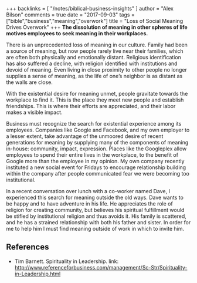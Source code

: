 +++
backlinks = [
  "/notes/biblical-business-insights"
]
author = "Alex Bilson"
comments = true
date = "2017-09-03"
tags = ["bible","business","meaning","overwork"]
title = "Loss of Social Meaning Drives Overwork"
+++
**The dissolution of meaning in other spheres of life motives employees to seek meaning in their workplaces.**

There is an unprecedented loss of meaning in our culture.  Family had been a source of meaning, but now people rarely live near their families, which are often both physically and emotionally distant.  Religious identification has also suffered a decline, with religion identified with institutions and devoid of meaning.  Even living in close proximity to other people no longer supplies a sense of meaning, as the life of one’s neighbor is as distant as the walls are close.

With the existential desire for meaning unmet, people gravitate towards the workplace to find it.  This is the place they meet new people and establish friendships.  This is where their efforts are appreciated, and their labor makes a visible impact.

Business must recognize the search for existential experience among its employees.  Companies like Google and Facebook, and my own employer to a lesser extent, take advantage of the unmoored desire of recent generations for meaning by supplying many of the components of meaning in-house: community, impact, expression.  Places like the Googleplex allow employees to spend their entire lives in the workplace, to the benefit of Google more than the employee in my opinion.  My own company recently instituted a new social event for Fridays to encourage relationship building within the company after people communicated fear we were becoming too institutional.

In a recent conversation over lunch with a co-worker named Dave, I experienced this search for meaning outside the old ways.  Dave wants to be happy and to have adventure in his life.  He appreciates the role of religion for creating community, but believes his spiritual fulfillment would be stifled by institutional religion and thus avoids it.  His family is scattered, and he has a strained relationship with both his father and sister.  In order for me to help him I must find meaning outside of work in which to invite him.

## References

- Tim Barnett. Spirituality in Leadership. link: http://www.referenceforbusiness.com/management/Sc-Str/Spirituality-in-Leadership.html
